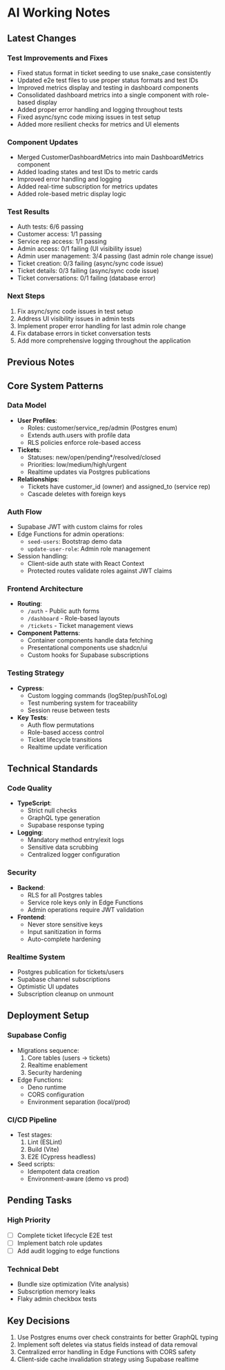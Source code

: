 # AI Working Notes

## Latest Changes

### Test Improvements and Fixes
- Fixed status format in ticket seeding to use snake_case consistently
- Updated e2e test files to use proper status formats and test IDs
- Improved metrics display and testing in dashboard components
- Consolidated dashboard metrics into a single component with role-based display
- Added proper error handling and logging throughout tests
- Fixed async/sync code mixing issues in test setup
- Added more resilient checks for metrics and UI elements

### Component Updates
- Merged CustomerDashboardMetrics into main DashboardMetrics component
- Added loading states and test IDs to metric cards
- Improved error handling and logging
- Added real-time subscription for metrics updates
- Added role-based metric display logic

### Test Results
- Auth tests: 6/6 passing
- Customer access: 1/1 passing
- Service rep access: 1/1 passing
- Admin access: 0/1 failing (UI visibility issue)
- Admin user management: 3/4 passing (last admin role change issue)
- Ticket creation: 0/3 failing (async/sync code issue)
- Ticket details: 0/3 failing (async/sync code issue)
- Ticket conversations: 0/1 failing (database error)

### Next Steps
1. Fix async/sync code issues in test setup
2. Address UI visibility issues in admin tests
3. Implement proper error handling for last admin role change
4. Fix database errors in ticket conversation tests
5. Add more comprehensive logging throughout the application

## Previous Notes

## Core System Patterns

### Data Model
- **User Profiles**: 
  - Roles: customer/service_rep/admin (Postgres enum)
  - Extends auth.users with profile data
  - RLS policies enforce role-based access
- **Tickets**:
  - Statuses: new/open/pending*/resolved/closed
  - Priorities: low/medium/high/urgent
  - Realtime updates via Postgres publications
- **Relationships**:
  - Tickets have customer_id (owner) and assigned_to (service rep)
  - Cascade deletes with foreign keys

### Auth Flow
- Supabase JWT with custom claims for roles
- Edge Functions for admin operations:
  - `seed-users`: Bootstrap demo data
  - `update-user-role`: Admin role management
- Session handling:
  - Client-side auth state with React Context
  - Protected routes validate roles against JWT claims

### Frontend Architecture
- **Routing**:
  - `/auth` - Public auth forms
  - `/dashboard` - Role-based layouts
  - `/tickets` - Ticket management views
- **Component Patterns**:
  - Container components handle data fetching
  - Presentational components use shadcn/ui
  - Custom hooks for Supabase subscriptions

### Testing Strategy
- **Cypress**:
  - Custom logging commands (logStep/pushToLog)
  - Test numbering system for traceability
  - Session reuse between tests
- **Key Tests**:
  - Auth flow permutations
  - Role-based access control
  - Ticket lifecycle transitions
  - Realtime update verification

## Technical Standards

### Code Quality
- **TypeScript**:
  - Strict null checks
  - GraphQL type generation
  - Supabase response typing
- **Logging**:
  - Mandatory method entry/exit logs
  - Sensitive data scrubbing
  - Centralized logger configuration

### Security
- **Backend**:
  - RLS for all Postgres tables
  - Service role keys only in Edge Functions
  - Admin operations require JWT validation
- **Frontend**:
  - Never store sensitive keys
  - Input sanitization in forms
  - Auto-complete hardening

### Realtime System
- Postgres publication for tickets/users
- Supabase channel subscriptions
- Optimistic UI updates
- Subscription cleanup on unmount

## Deployment Setup

### Supabase Config
- Migrations sequence:
  1. Core tables (users → tickets)
  2. Realtime enablement
  3. Security hardening
- Edge Functions:
  - Deno runtime
  - CORS configuration
  - Environment separation (local/prod)

### CI/CD Pipeline
- Test stages:
  1. Lint (ESLint)
  2. Build (Vite)
  3. E2E (Cypress headless)
- Seed scripts:
  - Idempotent data creation
  - Environment-aware (demo vs prod)

## Pending Tasks

### High Priority
- [ ] Complete ticket lifecycle E2E test
- [ ] Implement batch role updates
- [ ] Add audit logging to edge functions

### Technical Debt
- Bundle size optimization (Vite analysis)
- Subscription memory leaks
- Flaky admin checkbox tests

## Key Decisions
1. Use Postgres enums over check constraints for better GraphQL typing
2. Implement soft deletes via status fields instead of data removal
3. Centralized error handling in Edge Functions with CORS safety
4. Client-side cache invalidation strategy using Supabase realtime
